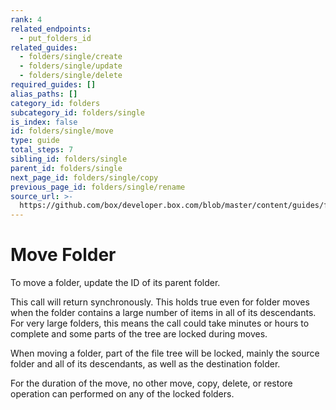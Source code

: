 ```yaml
---
rank: 4
related_endpoints:
  - put_folders_id
related_guides:
  - folders/single/create
  - folders/single/update
  - folders/single/delete
required_guides: []
alias_paths: []
category_id: folders
subcategory_id: folders/single
is_index: false
id: folders/single/move
type: guide
total_steps: 7
sibling_id: folders/single
parent_id: folders/single
next_page_id: folders/single/copy
previous_page_id: folders/single/rename
source_url: >-
  https://github.com/box/developer.box.com/blob/master/content/guides/folders/single/move.md
---
```


# Move Folder

To move a folder, update the ID of its parent folder.

<Samples id='put_folders_id' variant='move' >

</Samples>

<Message warning>

This call will return synchronously. This holds true even for folder moves when
the folder contains a large number of items in all of its descendants. For very
large folders, this means the call could take minutes or hours to complete and
some parts of the tree are locked during moves.

When moving a folder, part of the file tree will be locked, mainly
the source folder and all of its descendants, as well as the destination
folder.

For the duration of the move, no other move, copy, delete, or restore
operation can performed on any of the locked folders.

</Message>

